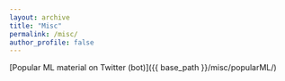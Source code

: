 ```yaml
---
layout: archive
title: "Misc"
permalink: /misc/
author_profile: false
---
```


[Popular ML material on Twitter (bot)]({{ base_path }}/misc/popularML/)

